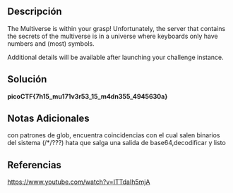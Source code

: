 ## Descripción
The Multiverse is within your grasp! Unfortunately, the server that contains the secrets of the multiverse is in a universe where keyboards only have numbers and (most) symbols.

Additional details will be available after launching your challenge instance.

## Solución

**picoCTF{7h15_mu171v3r53_15_m4dn355_4945630a}**
## Notas Adicionales
con patrones de glob, encuentra coincidencias con el cual salen binarios del sistema (/*/???) hata que salga una salida de base64,decodificar y listo


## Referencias
https://www.youtube.com/watch?v=ITTdaIh5mjA

